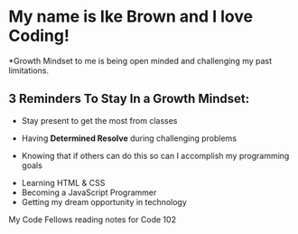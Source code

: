 # My name is Ike Brown and I love Coding!

*Growth Mindset to me is being open minded and challenging my past limitations.

## 3 Reminders To Stay In a Growth Mindset:

* Stay present to get the most from classes

* Having **Determined Resolve** during challenging problems 

* Knowing that if others can do this so can I accomplish my programming goals
- Learning HTML & CSS
- Becoming a JavaScript Programmer
- Getting my dream opportunity in technology


My Code Fellows reading notes for Code 102
